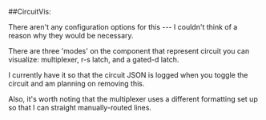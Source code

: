 ##CircuitVis:

There aren't any configuration options for this --- I couldn't think of a reason why they would be necessary.

There are three 'modes' on the component that represent circuit you can visualize: multiplexer, r-s latch, and a gated-d latch.

I currently have it so that the circuit JSON is logged when you toggle the circuit and am planning on removing this.

Also, it's worth noting that the multiplexer uses a different formatting set up so that I can straight manually-routed lines.
